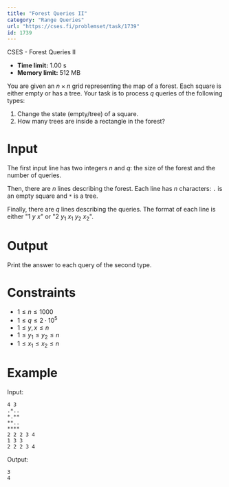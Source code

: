 ```yaml
---
title: "Forest Queries II"
category: "Range Queries"
url: "https://cses.fi/problemset/task/1739"
id: 1739
---
```


CSES - Forest Queries II

  * **Time limit:** 1.00 s
  * **Memory limit:** 512 MB

You are given an $n \times n$ grid representing the map of a forest. Each
square is either empty or has a tree. Your task is to process $q$ queries of
the following types:

  1. Change the state (empty/tree) of a square.
  2. How many trees are inside a rectangle in the forest?

# Input

The first input line has two integers $n$ and $q$: the size of the forest and
the number of queries.

Then, there are $n$ lines describing the forest. Each line has $n$ characters:
`.` is an empty square and `*` is a tree.

Finally, there are $q$ lines describing the queries. The format of each line
is either "$1$ $y$ $x$" or "2 $y_1$ $x_1$ $y_2$ $x_2$".

# Output

Print the answer to each query of the second type.

# Constraints

  * $1 \le n \le 1000$
  * $1 \le q \le 2 \cdot 10^5$
  * $1 \le y,x \le n$
  * $1 \le y_1 \le y_2 \le n$
  * $1 \le x_1 \le x_2 \le n$

# Example

Input:

    
    
    4 3
    .*..
    *.**
    **..
    ****
    2 2 2 3 4
    1 3 3
    2 2 2 3 4
    

Output:

    
    
    3
    4
    

